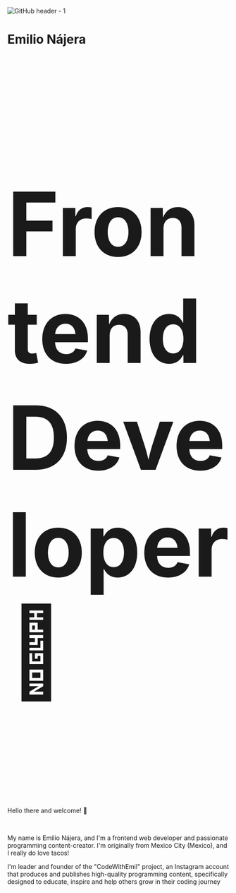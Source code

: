 ![GitHub header - 1](https://user-images.githubusercontent.com/96463540/150668260-8beb10a1-e9a1-46c5-b9e3-5e453c7f13f7.png)


<h1>Emilio Nájera</h1>

<h3 style = "font-size: 200px">Frontend Developer 🚀</h3>

<br>

Hello there and welcome! 👋

<br>

My name is Emilio Nájera, and I'm a frontend web developer and passionate programming content-creator. I'm originally from Mexico City (Mexico), and I really do love tacos!

I'm leader and founder of the "CodeWithEmil" project, an Instagram account that produces and publishes high-quality programming content, specifically designed to educate, inspire and help others grow in their coding journey
